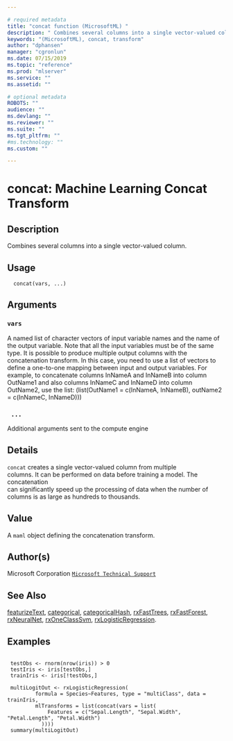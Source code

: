 ```yaml
--- 

# required metadata 
title: "concat function (MicrosoftML) " 
description: " Combines several columns into a single vector-valued column. " 
keywords: "(MicrosoftML), concat, transform" 
author: "dphansen" 
manager: "cgronlun" 
ms.date: 07/15/2019
ms.topic: "reference" 
ms.prod: "mlserver" 
ms.service: "" 
ms.assetid: "" 

# optional metadata 
ROBOTS: "" 
audience: "" 
ms.devlang: "" 
ms.reviewer: "" 
ms.suite: "" 
ms.tgt_pltfrm: "" 
#ms.technology: "" 
ms.custom: "" 

--- 
```





 # concat: Machine Learning Concat Transform 
 ## Description

Combines several columns into a single vector-valued column.


 ## Usage

```   
  concat(vars, ...)

```

 ## Arguments



 ### `vars`
 A named list of character vectors of input variable names and the name of the output variable. Note that all the input variables must be of the same type. It is possible to produce multiple output columns  with the concatenation transform. In this case, you need to use a list of  vectors to define a one-to-one mapping between input and output variables. For example, to concatenate columns InNameA and InNameB into column OutName1 and also columns InNameC and InNameD into column OutName2, use the list:  (list(OutName1 = c(InNameA, InNameB), outName2 = c(InNameC, InNameD))) 



 ### ` ...`
 Additional arguments sent to the compute engine 



 ## Details

`concat` creates a single vector-valued column from multiple  
columns. It can be performed on data before training a model. The concatenation  
can significantly speed up the processing of data when the number of columns 
is as large as hundreds to thousands.


 ## Value

A `maml` object defining the concatenation transform.

 ## Author(s)

Microsoft Corporation [`Microsoft Technical Support`](https://go.microsoft.com/fwlink/?LinkID=698556&clcid=0x409)



 ## See Also

[featurizeText](featurizeText.md), [categorical](categorical.md),
[categoricalHash](categoricalHash.md), [rxFastTrees](rxFastTrees.md),
[rxFastForest](rxFastForest.md), [rxNeuralNet](rxNeuralNet.md),
[rxOneClassSvm](rxOneClassSvm.md), [rxLogisticRegression](rxLogisticRegression.md).

 ## Examples

 ```

  testObs <- rnorm(nrow(iris)) > 0
  testIris <- iris[testObs,]
  trainIris <- iris[!testObs,]

  multiLogitOut <- rxLogisticRegression(
          formula = Species~Features, type = "multiClass", data = trainIris,
          mlTransforms = list(concat(vars = list(
              Features = c("Sepal.Length", "Sepal.Width", "Petal.Length", "Petal.Width")
            ))))
  summary(multiLogitOut)
```



